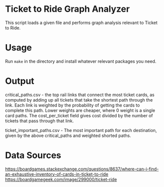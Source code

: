 # Ticket to Ride Graph Analyzer

This script loads a given file and performs graph analysis relevant to Ticket to Ride.

# Usage
Run `make` in the directory and install whatever relevant packages you need.

# Output
critical_paths.csv - the top rail links that connect the most ticket cards, as
computed by adding up all tickets that take the shortest path through the
link. Each link is weighted by the probability of getting the cards to complete
this path. Lower weights are cheaper, where 0 weight is a single card paths.
The cost_per_ticket field gives cost divided by the number of tickets that pass
through that link.

ticket_important_paths.csv - The most important path for each destination,
given by the above critical_paths and weighted shorted paths.

# Data Sources
https://boardgames.stackexchange.com/questions/8637/where-can-i-find-an-exhaustive-inventory-of-cards-in-ticket-to-ride
https://boardgamegeek.com/image/299000/ticket-ride
